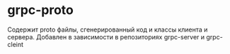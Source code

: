# grpc-proto
Содержит proto файлы, сгенерированный код и классы клиента и сервера. Добавлен в зависимости в репозиториях grpc-server и grpc-cleint
